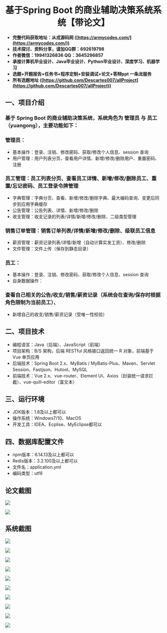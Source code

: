 <h1 align="center">基于Spring Boot 的商业辅助决策系统系统【带论文】</h1></p>

- <b>完整代码获取地址：从戎源码网 ([https://armycodes.com/](https://armycodes.com/))</b>
- <b>技术探讨、资料分享，请加QQ群：692619798</b>
- <b>作者微信：19941326836  QQ：3645296857</b>
- <b>承接计算机毕业设计、Java毕业设计、Python毕业设计、深度学习、机器学习</b>
- <b>选题+开题报告+任务书+程序定制+安装调试+论文+答辩ppt 一条龙服务</b>
- <b>所有选题地址 ([https://github.com/Descartes007/allProject](https://github.com/Descartes007/allProject)) </b>

## 一、项目介绍

### 基于 Spring Boot 的商业辅助决策系统，系统角色为 管理员 与 员工（yuangong），主要功能如下：
### 管理员：
- 基本操作：登录、注销、修改密码、获取/修改个人信息、session 查询
- 用户管理：用户列表分页、查看用户详情、新增/修改/删除用户、重置密码、注册
### 员工管理：员工列表分页、查看员工详情、新增/修改/删除员工、重置/忘记密码、员工登录令牌管理
- 字典管理：字典分页、查看、新增/修改/删除字典、最大编码查询、变更后同步到应用字典缓存
- 公告管理：公告列表、详情、新增/修改/删除
- 收支管理：收支记录的列表/详情/新增/修改/删除、二级类型管理
### 销售订单管理：销售订单列表/详情/新增/修改/删除、级联员工信息
- 薪资管理：薪资记录列表/详情/新增（自动计算实发工资）、修改/删除
- 文件管理：文件上传（保存到静态目录）
### 员工：
- 基本操作：登录、注销、修改密码、获取/修改个人信息、session 查询
- 自身数据操作：
### 查看自己相关的公告/收支/销售/薪资记录（系统会在查询/保存时根据角色限制为当前员工）、
- 新增自己的收支/销售/薪资记录（受唯一性校验）

## 二、项目技术

- 编程语言：Java（后端）、JavaScript（前端）
- 项目架构：B/S 架构，后端 RESTful 风格接口返回统一 R 对象，前端基于 Vue 单页应用
- 后端技术：Spring Boot 2.x、MyBatis / MyBatis-Plus、Maven、Servlet Session、Fastjson、Hutool、MySQL
- 前端技术：Vue 2.x、vue-router、Element UI、Axios（封装统一请求拦截）、vue-quill-editor（富文本）


## 三、运行环境

- JDK版本：1.8及以上都可以
- 操作系统：Windows7/10、MacOS
- 开发工具：IDEA、Ecplise、MyEclipse都可以

## 四、数据库配置文件

- npm版本：6.14.13及以上都可以
- Redis版本：3.2.100及以上都可以
- 文件名：application.yml
- 编码类型：utf8

## 论文截图

![](screenshot/1.png)

![](screenshot/2.png)

## 系统截图

![](screenshot/3.png)

![](screenshot/4.png)

![](screenshot/5.png)

![](screenshot/6.png)

![](screenshot/7.png)

![](screenshot/8.png)

![](screenshot/9.png)

![](screenshot/10.png)

![](screenshot/11.png)

![](screenshot/12.png)